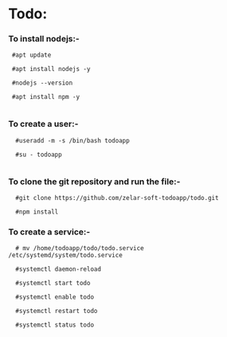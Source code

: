 # Todo:
 
### To install nodejs:-

   ```
    #apt update
    
    #apt install nodejs -y

    #nodejs --version

    #apt install npm -y
    
  ```  
### To create a user:-

  ```
    #useradd -m -s /bin/bash todoapp
    
    #su - todoapp
    
  ```
    
### To clone the git repository and run the file:-

  ```
    #git clone https://github.com/zelar-soft-todoapp/todo.git

    #npm install
 
  ``` 
### To create a service:-

  ```
    # mv /home/todoapp/todo/todo.service /etc/systemd/system/todo.service
      
    #systemctl daemon-reload

    #systemctl start todo

    #systemctl enable todo

    #systemctl restart todo

    #systemctl status todo
  ```
